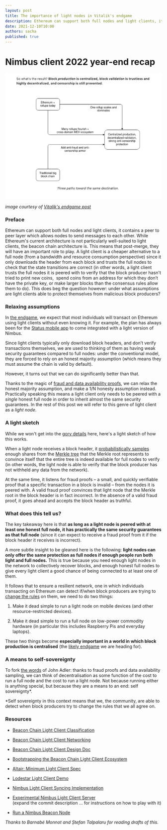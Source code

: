 ```yaml
---
layout: post
title: The importance of light nodes in Vitalik's endgame
description: Ethereum can support both full nodes and light clients, it contains a peer to peer layer which allows nodes to send messages to each other.
date: 2021-12-10T10:00
authors: sacha
published: true
---
```


# Nimbus client 2022 year-end recap

<!-- truncate -->

![header-image](/posts/light-nodes-ethereum-endgame/header.png)


_image courtesy of [Vitalik's endgame post](https://vitalik.ca/general/2021/12/06/endgame.html)_

### Preface

Ethereum can support both full nodes and light clients, it contains a peer to peer layer which allows nodes to send messages to each other. While Ethereum's current architecture is not particularly well-suited to light clients, the beacon chain architecture is. This means that post-merge, they will have an important role to play. A light client is a cheaper alternative to a full node (from a bandwidth and resource consumption perspective) since it only downloads the header from each block and trusts the full nodes to check that the state transitions are correct (in other words, a light client trusts the full nodes it is peered with to verify that the block producer hasn't tried to print new coins,  spend coins from an address for which they don’t have the private key, or make larger blocks than the consensus rules allow them to do). This does beg the question however: under what assumptions are light clients able to protect themselves from malicious block producers?

### Relaxing assumptions

In [the endgame](https://vitalik.ca/general/2021/12/06/endgame.html), we expect that most individuals will transact on Ethereum using light clients without even knowing it. For example, the plan has always been for the [Status mobile app](https://status.im/get/) to come integrated with a light version of Nimbus.  
  
Since light clients typically only download block headers, and don’t verify transactions themselves, we are used to thinking of them as having weak security guarantees compared to full nodes: under the conventional model, they are forced to rely on an honest majority assumption (which means they must assume the chain is valid by default).  
  
However, it turns out that we can do significantly better than that.

Thanks to the magic of [fraud and data availability proofs](https://arxiv.org/abs/1809.09044), we can relax the honest majority assumption, and make a 1/N honesty assumption instead. Practically speaking this means a light client only needs to be peered with a _single_ honest full node in order to inherit almost the same security guarantees. In the rest of this post we will refer to this genre of light client as a _light node_.

### A light sketch

While we won't get into the [gory details](https://dankradfeist.de/ethereum/2019/12/20/data-availability-checks.html) here, here's a light sketch of how this works.

When a light node receives a block header, it [probabilistically samples](https://coinmarketcap.com/alexandria/article/what-is-data-availability) enough shares from the [Merkle tree](https://blog.iden3.io/merkle-trees-visual-introduction.html) that the Merkle root represents to convince itself that the entire tree is indeed available for full nodes to verify (in other words, the light node is able to verify that the block producer has not withheld any data from the network).

At the same time, it listens for fraud proofs – a small, and quickly verifiable proof that a specific transaction in a block is invalid – from the nodes it is peered with. A valid fraud proof convinces that light node that the Merkle root in the block header is in fact incorrect. In the absence of a valid fraud proof, it goes ahead and accepts the block header as truthful.

### What does this tell us?

The key takeaway here is that **as long as a light node is peered with at least one honest full node, it has practically the same security guarantees as that full node** (since it can expect to receive a fraud proof from it if the block header it receives is incorrect).

A more subtle insight to be gleaned here is the following: **light nodes can only offer the same protection as full nodes if enough people run both light and full nodes.** This is true because you need enough light nodes in the network to collectively recover blocks, and enough honest full nodes to give every light client a good chance of being connected to at least one of them.

It follows that to ensure a resilient network, one in which individuals transacting on Ethereum can detect if/when block producers are trying to [change the rules](https://dankradfeist.de/ethereum/2021/05/20/what-everyone-gets-wrong-about-51percent-attacks.html) on them, we need to do two things:

1. Make it dead simple to run a light node on mobile devices (and other resource-restricted devices).
    
2. Make it dead simple to run a full node on low-power commodity hardware (in particular this includes Raspberry Pis and everyday laptops).

These two things become **especially important in a world in which block production is centralised** (the [likely endgame](https://vitalik.ca/general/2021/12/06/endgame.html) we are heading for).

### A means to self-sovereignty

To fork [the words](https://twitter.com/jadler0/status/1433985695396282372?ref_src=twsrc%5Etfw%7Ctwcamp%5Etweetembed%7Ctwterm%5E1433985695396282372%7Ctwgr%5E%7Ctwcon%5Es1_&ref_url=https%3A%2F%2Four.status.im%2Fp%2Fdbab5f30-9e0b-49fb-84c7-ef7adb9d9455%2F) of John Adler: thanks to fraud proofs and data availability sampling, we can think of decentralisation as some function of the cost to run a full node and the cost to run a light node. Not because running either is anything special, but because they are a means to an end: self sovereignty\*.  
  
\*Self sovereignty in this context means that we, the community, are able to detect when block producers try to change the rules that we all agree on.

### Resources

* [Beacon Chain Light Client Classification](https://ethresear.ch/t/beacon-chain-light-client-classification/11061)

* [Beacon Chain Light Client Networking](https://ethresear.ch/t/beacon-chain-light-client-networking/11063)

* [Beacon Chain Light Client Design Doc](https://notes.ethereum.org/@ralexstokes/S1RSe1JlF)

* [Bootstrapping the Beacon Chain Light Client Ecosystem](https://notes.ethereum.org/@ralexstokes/S1RSe1JlF)

* [Altair: Minimum Light Client Spec](https://github.com/ethereum/consensus-specs/blob/dev/specs/altair/sync-protocol.md)

* [Lodestar Light Client Demo](https://github.com/ChainSafe/eth2-light-client-demo/tree/dapplion/update-to-prater)

* [Nimbus Light Client Syncing Implementation](https://github.com/status-im/nimbus-eth2/issues/2337)

* [Experimental Nimbus Light Client Server](https://github.com/etan-status/nimbus-eth2/compare/merkle-multiproof...etan-status:lightclient-api)  
    (expand the commit description ... for instructions on how to play with it)

* [Run a Nimbus Beacon Node](https://nimbus.guide/quick-start.html)  

_Thanks to Barnabé Monnot and Ștefan Talpalaru for reading drafts of this._